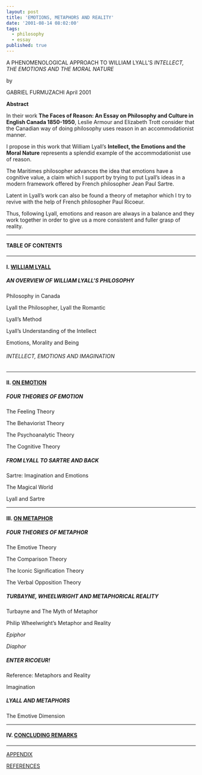 ```yaml
---
layout: post
title: 'EMOTIONS, METAPHORS AND REALITY'
date: '2001-08-14 08:02:00'
tags:
  - philosophy
  - essay
published: true
---
```


A PHENOMENOLOGICAL APPROACH TO WILLIAM LYALL’S *INTELLECT, THE EMOTIONS AND THE MORAL NATURE*

by

GABRIEL FURMUZACHI
April 2001

**Abstract**

In their work **The Faces of Reason: An Essay on Philosophy and Culture in English Canada 1850-1950**, Leslie Armour and Elizabeth Trott consider that the Canadian way of doing philosophy uses reason in an accommodationist manner.

I propose in this work that William Lyall’s **Intellect, the Emotions and the Moral Nature** represents a splendid example of the accommodationist use of reason.

The Maritimes philosopher advances the idea that emotions have a cognitive value, a claim which I support by trying to put Lyall’s ideas in a modern framework offered by French philosopher Jean Paul Sartre.

Latent in Lyall’s work can also be found a theory of metaphor which I try to revive with the help of French philosopher Paul Ricoeur.

Thus, following Lyall, emotions and reason are always in a balance and they work together in order to give us a more consistent and fuller grasp of reality.

 
---

#### TABLE OF CONTENTS

---

#### I. [WILLIAM LYALL](https://fugabi.github.io/blog/2001-08-14-william-lyall/)

##### AN OVERVIEW OF WILLIAM LYALL’S PHILOSOPHY

Philosophy in Canada

Lyall the Philosopher, Lyall the Romantic

Lyall’s Method

Lyall’s Understanding of the Intellect

Emotions, Morality and Being

###### INTELLECT, EMOTIONS AND IMAGINATION

---


#### II. [ON EMOTION](https://fugabi.github.io/blog/2001-08-14-on-emotion/)

##### FOUR THEORIES OF EMOTION

The Feeling Theory

The Behaviorist Theory

The Psychoanalytic Theory

The Cognitive Theory

##### FROM LYALL TO SARTRE AND BACK

Sartre: Imagination and Emotions

The Magical World

Lyall and Sartre

---

#### III. [ON METAPHOR](https://fugabi.github.io/blog/2001-08-14-on-metaphor/)

##### FOUR THEORIES OF METAPHOR

The Emotive Theory

The Comparison Theory

The Iconic Signification Theory

The Verbal Opposition Theory

##### TURBAYNE, WHEELWRIGHT AND METAPHORICAL REALITY

Turbayne and The Myth of Metaphor

Philip Wheelwright’s Metaphor and Reality

*Epiphor*

 *Diaphor*

##### ENTER RICOEUR!

Reference: Metaphors and Reality

Imagination

##### LYALL AND METAPHORS
The Emotive Dimension

---

#### IV. [CONCLUDING REMARKS](https://fugabi.github.io/blog/2001-08-14-concluding-remarks/)


---

[APPENDIX](https://fugabi.github.io/blog/2001-08-14-appendix/)

[REFERENCES](https://fugabi.github.io/blog/2001-08-14-references/)
